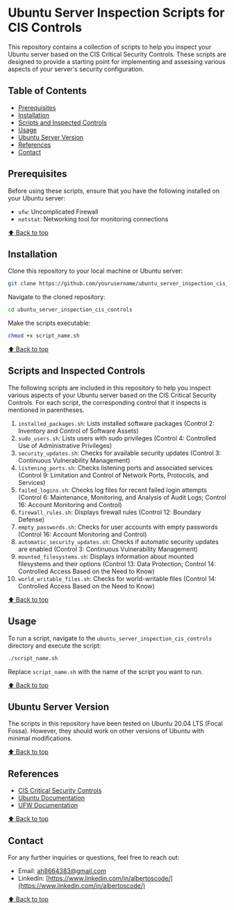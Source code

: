 # Ubuntu Server Inspection Scripts for CIS Controls

This repository contains a collection of scripts to help you inspect your Ubuntu server based on the CIS Critical Security Controls. These scripts are designed to provide a starting point for implementing and assessing various aspects of your server's security configuration.

## Table of Contents

- [Prerequisites](#prerequisites)
- [Installation](#installation)
- [Scripts and Inspected Controls](#scripts-and-inspected-controls)
- [Usage](#usage)
- [Ubuntu Server Version](#ubuntu-server-version)
- [References](#references)
- [Contact](#contact)

## Prerequisites

Before using these scripts, ensure that you have the following installed on your Ubuntu server:

- `ufw`: Uncomplicated Firewall
- `netstat`: Networking tool for monitoring connections

[⬆️ Back to top](#ubuntu-server-inspection-scripts-for-cis-controls)

## Installation

Clone this repository to your local machine or Ubuntu server:

```bash
git clone https://github.com/yourusername/ubuntu_server_inspection_cis_controls.git
```

Navigate to the cloned repository:

```bash
cd ubuntu_server_inspection_cis_controls
```

Make the scripts executable:

```bash
chmod +x script_name.sh
```

[⬆️ Back to top](#ubuntu-server-inspection-scripts-for-cis-controls)

## Scripts and Inspected Controls

The following scripts are included in this repository to help you inspect various aspects of your Ubuntu server based on the CIS Critical Security Controls. For each script, the corresponding control that it inspects is mentioned in parentheses.

1. `installed_packages.sh`: Lists installed software packages (Control 2: Inventory and Control of Software Assets)
2. `sudo_users.sh`: Lists users with sudo privileges (Control 4: Controlled Use of Administrative Privileges)
3. `security_updates.sh`: Checks for available security updates (Control 3: Continuous Vulnerability Management)
4. `listening_ports.sh`: Checks listening ports and associated services (Control 9: Limitation and Control of Network Ports, Protocols, and Services)
5. `failed_logins.sh`: Checks log files for recent failed login attempts (Control 6: Maintenance, Monitoring, and Analysis of Audit Logs; Control 16: Account Monitoring and Control)
6. `firewall_rules.sh`: Displays firewall rules (Control 12: Boundary Defense)
7. `empty_passwords.sh`: Checks for user accounts with empty passwords (Control 16: Account Monitoring and Control)
8. `automatic_security_updates.sh`: Checks if automatic security updates are enabled (Control 3: Continuous Vulnerability Management)
9. `mounted_filesystems.sh`: Displays information about mounted filesystems and their options (Control 13: Data Protection; Control 14: Controlled Access Based on the Need to Know)
10. `world_writable_files.sh`: Checks for world-writable files (Control 14: Controlled Access Based on the Need to Know)

[⬆️ Back to top](#ubuntu-server-inspection-scripts-for-cis-controls)

## Usage

To run a script, navigate to the `ubuntu_server_inspection_cis_controls` directory and execute the script:

```bash
./script_name.sh
```

Replace `script_name.sh` with the name of the script you want to run.

[⬆️ Back to top](#ubuntu-server-inspection-scripts-for-cis-controls)

## Ubuntu Server Version

The scripts in this repository have been tested on Ubuntu 20.04 LTS (Focal Fossa). However, they should work on other versions of Ubuntu with minimal modifications.

[⬆️ Back to top](#ubuntu-server-inspection-scripts-for-cis-controls)

## References

- [CIS Critical Security Controls](https://www.cisecurity.org/controls/cis-controls-list/)
- [Ubuntu Documentation](https://help.ubuntu.com/)
- [UFW Documentation](https://help.ubuntu.com/community/UFW)

[⬆️ Back to top](#ubuntu-server-inspection-scripts-for-cis-controls)

## Contact

For any further inquiries or questions, feel free to reach out:

- Email: [ah8664383@gmail.com](ah8664383@gmail.com)
- LinkedIn: [https://www.linkedin.com/in/albertoscode/](https://www.linkedin.com/in/albertoscode/)

[⬆️ Back to top](#ubuntu-server-inspection-scripts-for-cis-controls)
